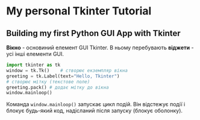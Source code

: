 # My personal Tkinter Tutorial

## Building my first Python GUI App with Tkinter

**Вікно** - основиний елемент GUI Tkinter. В ньому перебувають **віджети** - усі інші елементи GUI.

```py
import tkinter as tk
window = tk.Tk()    # створює екземпляр вікна
greeting = tk.Label(text="Hello, Tkinter")
# створює мітку (текстове поле)
greeting.pack() # додає мітку до вікна
window.mainloop()
```

Команда `window.mainloop()` запускає цикл подій. Він відстежує події і блокує будь-який код, надісланий після запуску (блокує оболонку).
